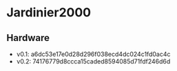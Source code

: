 # Jardinier2000

## Hardware

- v0.1: a6dc53e17e0d28d296f038ecd4dc024c1fd0ac4c
- v0.2: 74176779d8ccca15caded8594085d71fdf246d6d
